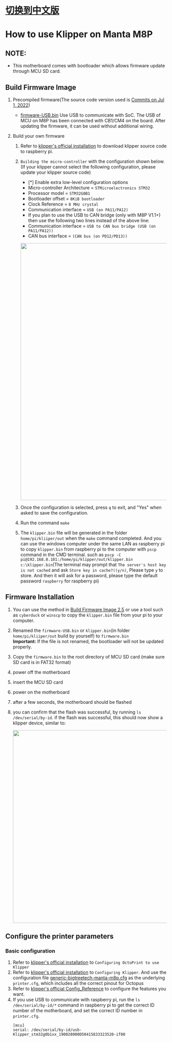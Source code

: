 # [切换到中文版](./README_zh_cn.md)

# How to use Klipper on Manta M8P

## NOTE: 

* This motherboard comes with bootloader which allows firmware update through MCU SD card.

## Build Firmware Image

1. Precompiled firmware(The source code version used is [Commits on Jul 1, 2022](https://github.com/Klipper3d/klipper/commit/1636a9759bc2d5f162312ac8bf5823e95e0ad053))
   * [firmware-USB.bin](./firmware-USB.bin) Use USB to communicate with SoC. The USB of MCU on M8P has been connected with CB1/CM4 on the board. After updating the firmware, it can be used without additional wiring.

2. Build your own firmware<br/>
   1. Refer to [klipper's official installation](https://www.klipper3d.org/Installation.html) to download klipper source code to raspberry pi.
   2. `Building the micro-controller` with the configuration shown below. (If your klipper cannot select the following configuration, please update your klipper source code)
      * [*] Enable extra low-level configuration options
      * Micro-controller Architecture = `STMicroelectronics STM32`
      * Processor model = `STM32G0B1`
      * Bootloader offset = `8KiB bootloader`
      * Clock Reference = `8 MHz crystal`
      * Communication interface = `USB (on PA11/PA12)`
      * If you plan to use the USB to CAN bridge (only with M8P V1.1+) then use the following two lines instead of the above line:
      * Communication interface = `USB to CAN bus bridge (USB (on PA11/PA12))`
      * CAN bus interface = `(CAN bus (on PD12/PD13))`

      <img src=Images/menuconfig.png width="800" /><br/>
   3. Once the configuration is selected, press `q` to exit,  and "Yes" when  asked to save the configuration.
   4. Run the command `make`
   5. The `klipper.bin` file will be generated in the folder `home/pi/kliiper/out` when the `make` command completed. And you can use the windows computer under the same LAN as raspberry pi to copy `klipper.bin` from raspberry pi to the computer with `pscp` command in the CMD terminal. such as `pscp -C pi@192.168.0.101:/home/pi/klipper/out/klipper.bin c:\klipper.bin`(The terminal may prompt that `The server's host key is not cached` and ask `Store key in cache?((y/n)`, Please type `y` to store. And then it will ask for a password, please type the default password `raspberry` for raspberry pi)

## Firmware Installation
1. You can use the method in [Build Firmware Image 2.5](#build-firmware-image) or use a tool such as `cyberduck` or `winscp` to copy the `klipper.bin` file from your pi to your computer.
2. Renamed the `firmware-USB.bin` or `klipper.bin`(in folder `home/pi/kliiper/out` build by yourself) to `firmware.bin`<br/>
**Important:** If the file is not renamed, the bootloader will not be updated properly.
3. Copy the `firmware.bin` to the root directory of MCU SD card (make sure SD card is in FAT32 format)
4. power off the motherboard
5. insert the MCU SD card
6. power on the motherboard
7. after a few seconds, the motherboard should be flashed
8. you can confirm that the flash was successful, by running `ls /dev/serial/by-id`.  if the flash was successful, this should now show a klipper device, similar to:

   <img src=Images/stm32g0b1_id.png width="600" /><br/>

## Configure the printer parameters
### Basic configuration
1. Refer to [klipper's official installation](https://www.klipper3d.org/Installation.html) to `Configuring OctoPrint to use Klipper`
2. Refer to [klipper's official installation](https://www.klipper3d.org/Installation.html) to `Configuring Klipper`. And use the configuration file [generic-bigtreetech-manta-m8p.cfg](./generic-bigtreetech-manta-m8p.cfg) as the underlying `printer.cfg`, which includes all the correct pinout for Octopus
3. Refer to [klipper's official Config_Reference](https://www.klipper3d.org/Config_Reference.html) to configure the features you want.
4. If you use USB to communicate with raspberry pi, run the `ls /dev/serial/by-id/*` command in raspberry pi to get the correct ID number of the motherboard, and set the correct ID number in `printer.cfg`.
    ```
    [mcu]
    serial: /dev/serial/by-id/usb-Klipper_stm32g0b1xx_190028000D50415833323520-if00
    ```
